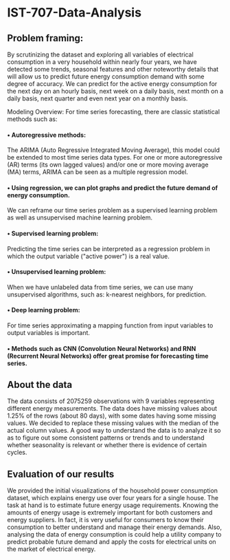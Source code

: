 # IST-707-Data-Analysis
## Problem framing:
By scrutinizing the dataset and exploring all variables of electrical consumption in a very household within nearly four years, we have detected some trends, seasonal features and other noteworthy details that will allow us to predict future energy consumption demand with some degree of accuracy. We can predict for the active energy consumption for the next day on an hourly basis, next week on a daily basis, next month on a daily basis, next quarter and even next year on a monthly basis.

Modeling Overview:
For time series forecasting, there are classic statistical methods such as:
#### •	Autoregressive methods:
The ARIMA (Auto Regressive Integrated Moving Average), this model could be extended to most time series data types. For one or more autoregressive (AR) terms (its own lagged values) and/or one or more moving average (MA) terms, ARIMA can be seen as a multiple            regression model.
#### •	Using regression, we can plot graphs and predict the future demand of energy consumption. 
We can reframe our time series problem as a supervised learning problem as   well as unsupervised machine learning problem.
#### •	Supervised learning problem:
Predicting the time series can be interpreted as a regression problem in which  the output variable ("active power") is a real value.
#### •	Unsupervised learning problem:
When we have unlabeled data from time series, we can use many unsupervised algorithms, such as: k-nearest neighbors, for prediction.
#### •	Deep learning problem:
For time series approximating a mapping function from input variables to output variables is important. 
#### •	Methods such as CNN (Convolution Neural Networks) and RNN (Recurrent   Neural Networks) offer great promise for forecasting time series.

## About the data
The data consists of 2075259 observations with 9 variables representing different energy measurements.
The data does have missing values about 1.25% of the rows (about 80 days), with some dates having some missing values.
We decided to replace these missing values with the median of the actual column values.
A good way to understand the data is to analyze it so as to figure out some consistent patterns or trends and to understand whether seasonality is relevant or whether there is evidence of certain cycles.

## Evaluation of our results
We provided the initial visualizations of the household power consumption dataset, which explains energy use over four years for a single house. The task at hand is to estimate future energy usage requirements.
Knowing the amounts of energy usage is extremely important for both customers and energy  suppliers. In fact, it is very useful for consumers to know their consumption to better understand and manage their energy demands.
Also, analysing the data of energy consumption is could help a utility company to predict probable future demand and apply the costs for electrical units on the market of electrical energy.
